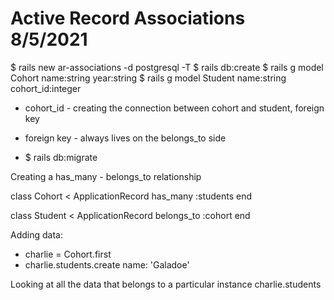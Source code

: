 # Active Record Associations 8/5/2021


$ rails new ar-associations -d postgresql -T
$ rails db:create
$ rails g model Cohort name:string year:string
$ rails g model Student name:string cohort_id:integer

- cohort_id - creating the connection between cohort and student, foreign key
- foreign key - always lives on the belongs_to side

- $ rails db:migrate

Creating a has_many - belongs_to relationship

class Cohort < ApplicationRecord
  has_many :students
end


class Student < ApplicationRecord
  belongs_to :cohort
end


Adding data:
- charlie = Cohort.first
- charlie.students.create name: 'Galadoe'

Looking at all the data that belongs to a particular instance
charlie.students
